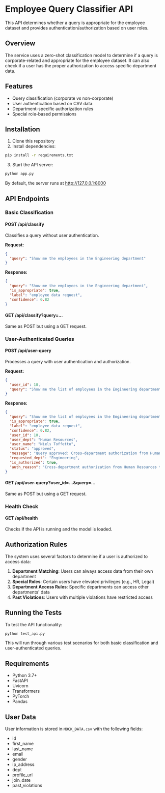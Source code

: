 # Employee Query Classifier API

This API determines whether a query is appropriate for the employee dataset and provides authentication/authorization based on user roles.

## Overview

The service uses a zero-shot classification model to determine if a query is corporate-related and appropriate for the employee dataset. It can also check if a user has the proper authorization to access specific department data.

## Features

- Query classification (corporate vs non-corporate)
- User authentication based on CSV data
- Department-specific authorization rules
- Special role-based permissions

## Installation

1. Clone this repository
2. Install dependencies:

```bash
pip install -r requirements.txt
```

3. Start the API server:

```bash
python app.py
```

By default, the server runs at http://127.0.0.1:8000

## API Endpoints

### Basic Classification

#### POST /api/classify

Classifies a query without user authentication.

**Request:**
```json
{
  "query": "Show me the employees in the Engineering department"
}
```

**Response:**
```json
{
  "query": "Show me the employees in the Engineering department",
  "is_appropriate": true,
  "label": "employee data request",
  "confidence": 0.82
}
```

#### GET /api/classify?query=...

Same as POST but using a GET request.

### User-Authenticated Queries

#### POST /api/user-query

Processes a query with user authentication and authorization.

**Request:**
```json
{
  "user_id": 10,
  "query": "Show me the list of employees in the Engineering department"
}
```

**Response:**
```json
{
  "query": "Show me the list of employees in the Engineering department",
  "is_appropriate": true,
  "label": "employee data request",
  "confidence": 0.82,
  "user_id": 10,
  "user_dept": "Human Resources",
  "user_name": "Niels Toffetto",
  "status": "approved",
  "message": "Query approved: Cross-department authorization from Human Resources to Engineering",
  "requested_dept": "Engineering",
  "is_authorized": true,
  "auth_reason": "Cross-department authorization from Human Resources to Engineering"
}
```

#### GET /api/user-query?user_id=...&query=...

Same as POST but using a GET request.

### Health Check

#### GET /api/health

Checks if the API is running and the model is loaded.

## Authorization Rules

The system uses several factors to determine if a user is authorized to access data:

1. **Department Matching**: Users can always access data from their own department
2. **Special Roles**: Certain users have elevated privileges (e.g., HR, Legal)
3. **Department Access Rules**: Specific departments can access other departments' data
4. **Past Violations**: Users with multiple violations have restricted access

## Running the Tests

To test the API functionality:

```bash
python test_api.py
```

This will run through various test scenarios for both basic classification and user-authenticated queries.

## Requirements

- Python 3.7+
- FastAPI
- Uvicorn
- Transformers
- PyTorch
- Pandas

## User Data

User information is stored in `MOCK_DATA.csv` with the following fields:
- id
- first_name
- last_name
- email
- gender
- ip_address
- dept
- profile_url
- join_date
- past_violations 